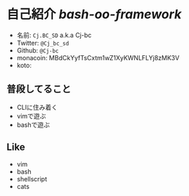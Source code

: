 # 自己紹介                                                            _bash-oo-framework_

  - 名前: `Cj.BC_SD` a.k.a Cj-bc
  - Twitter: `@Cj_bc_sd`
  - Github: `@Cj-bc`
  - monacoin: MBdCkYyfTsCxtm1wZ1XyKWNLFLYj8zMK3V
  - koto: 

## 普段してること

  - CLIに住み着く
  - vimで遊ぶ
  - bashで遊ぶ


## Like

  - vim
  - bash
  - shellscript
  - cats
